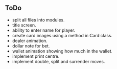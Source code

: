 ## ToDo
- split all files into modules.
- title screen.
- ability to enter name for player.
- create card images using a method in Card class.
- dealer animation.
- dollar note for bet.
- wallet animation showing how much in the wallet.
- implement print centre.
- implement double, split and surrender moves.
